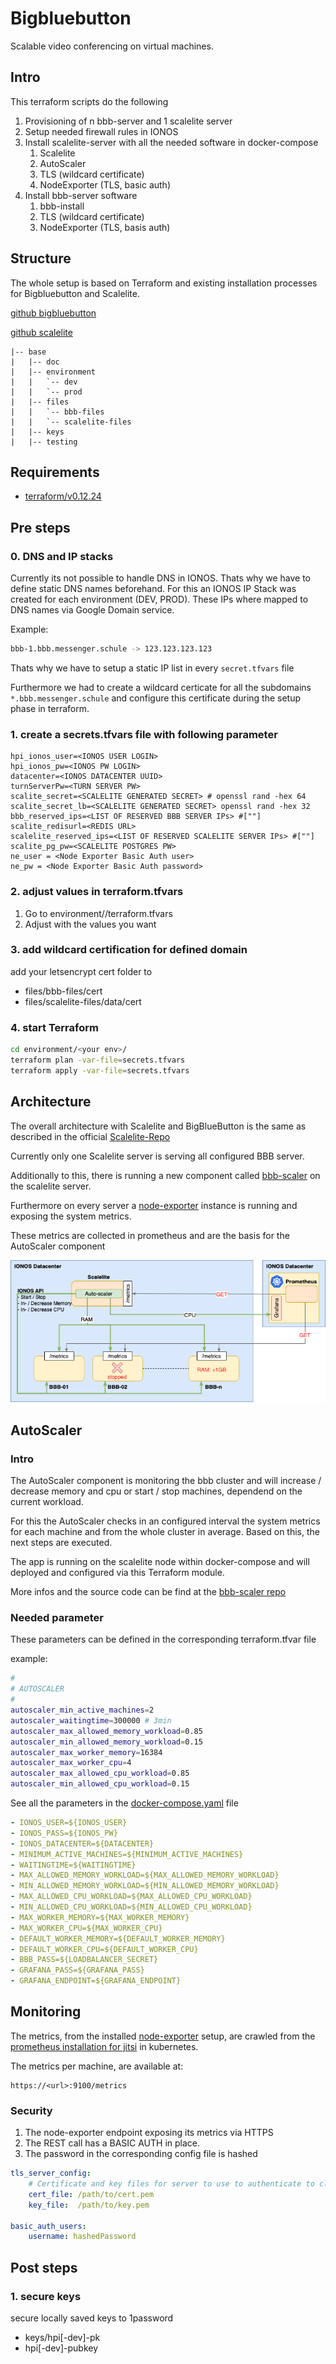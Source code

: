 # Bigbluebutton

Scalable video conferencing on virtual machines.

## Intro
This terraform scripts do the following
1. Provisioning of n bbb-server and 1 scalelite server
2. Setup needed firewall rules in IONOS
3. Install scalelite-server with all the needed software in docker-compose
    1. Scalelite
    2. AutoScaler
    3. TLS (wildcard certificate)
    4. NodeExporter (TLS, basic auth)
4. Install bbb-server software
    1. bbb-install
    2. TLS (wildcard certificate)
    3. NodeExporter (TLS, basis auth)

## Structure

The whole setup is based on Terraform and existing installation processes for Bigbluebutton and Scalelite.

[github bigbluebutton](https://github.com/blindsidenetworks/scalelite)

[github scalelite](https://github.com/bigbluebutton/bigbluebutton)

```
|-- base
|   |-- doc
|   |-- environment
|   |   `-- dev
|   |   `-- prod
|   |-- files
|   |   `-- bbb-files
|   |   `-- scalelite-files
|   |-- keys
|   |-- testing
```
## Requirements
- [terraform/v0.12.24](https://learn.hashicorp.com/terraform/getting-started/install.html)

## Pre steps
### 0. DNS and IP stacks
Currently its not possible to handle DNS in IONOS. Thats why we have to define static DNS names beforehand. For this an IONOS IP Stack was created for each environment (DEV, PROD). These IPs where mapped to DNS names via Google Domain service. 

Example:
```bash
bbb-1.bbb.messenger.schule -> 123.123.123.123
```

Thats why we have to setup a static IP list in every ``secret.tfvars`` file

Furthermore we had to create a wildcard certicate for all the subdomains ``*.bbb.messenger.schule`` and configure this certificate during the setup phase in terraform. 

### 1. create a secrets.tfvars file with following parameter
```console
hpi_ionos_user=<IONOS USER LOGIN>
hpi_ionos_pw=<IONOS PW LOGIN>
datacenter=<IONOS DATACENTER UUID> 
turnServerPw=<TURN SERVER PW>
scalite_secret=<SCALELITE GENERATED SECRET> # openssl rand -hex 64
scalite_secret_lb=<SCALELITE GENERATED SECRET> openssl rand -hex 32
bbb_reserved_ips=<LIST OF RESERVED BBB SERVER IPs> #[""]
scalite_redisurl=<REDIS URL>
scalelite_reserved_ips=<LIST OF RESERVED SCALELITE SERVER IPs> #[""]
scalite_pg_pw=<SCALELITE POSTGRES PW>
ne_user = <Node Exporter Basic Auth user>
ne_pw = <Node Exporter Basic Auth password>
```

### 2. adjust values in terraform.tfvars
1. Go to environment/<your env>/terraform.tfvars
2. Adjust with the values you want

### 3. add wildcard certification for defined domain
add your letsencrypt cert folder to
- files/bbb-files/cert
- files/scalelite-files/data/cert

### 4. start Terraform

```bash
cd environment/<your env>/
terraform plan -var-file=secrets.tfvars
terraform apply -var-file=secrets.tfvars
```

## Architecture

The overall architecture with Scalelite and BigBlueButton is the same as described in the official [Scalelite-Repo](https://github.com/blindsidenetworks/scalelite#architecture-of-scalelite)

Currently only one Scalelite server is serving all configured BBB server. 

Additionally to this, there is running a new component called [bbb-scaler](https://github.com/schul-cloud/bbb_scaler ) on the scalelite server. 

Furthermore on every server a [node-exporter](https://github.com/prometheus/node_exporter) instance is running and exposing the system metrics. 

These metrics are collected in prometheus and are the basis for the AutoScaler component

![](doc/ArchitectureAutoScaler.png)

## AutoScaler

### Intro
The AutoScaler component is monitoring the bbb cluster and will increase / decrease memory and cpu or start / stop machines, dependend on the current workload.

For this the AutoScaler checks in an configured interval the system metrics for each machine and  from the whole cluster in average. Based on this, the next steps are executed. 

The app is running on the scalelite node within docker-compose and will deployed and configured via this Terraform module.

More infos and the source code can be find at the [bbb-scaler repo](https://github.com/schul-cloud/bbb_scaler) 

### Needed parameter

These parameters can be defined in the corresponding terraform.tfvar file

example:
```bash
#
# AUTOSCALER
#
autoscaler_min_active_machines=2
autoscaler_waitingtime=300000 # 3min
autoscaler_max_allowed_memory_workload=0.85
autoscaler_min_allowed_memory_workload=0.15
autoscaler_max_worker_memory=16384
autoscaler_max_worker_cpu=4
autoscaler_max_allowed_cpu_workload=0.85
autoscaler_min_allowed_cpu_workload=0.15
```

See all the parameters in the [docker-compose.yaml](files/scalelite-files/docker-compose.yaml) file 
```yaml
- IONOS_USER=${IONOS_USER}
- IONOS_PASS=${IONOS_PW}
- IONOS_DATACENTER=${DATACENTER}
- MINIMUM_ACTIVE_MACHINES=${MINIMUM_ACTIVE_MACHINES}
- WAITINGTIME=${WAITINGTIME}
- MAX_ALLOWED_MEMORY_WORKLOAD=${MAX_ALLOWED_MEMORY_WORKLOAD}
- MIN_ALLOWED_MEMORY_WORKLOAD=${MIN_ALLOWED_MEMORY_WORKLOAD}
- MAX_ALLOWED_CPU_WORKLOAD=${MAX_ALLOWED_CPU_WORKLOAD}
- MIN_ALLOWED_CPU_WORKLOAD=${MIN_ALLOWED_CPU_WORKLOAD}
- MAX_WORKER_MEMORY=${MAX_WORKER_MEMORY}
- MAX_WORKER_CPU=${MAX_WORKER_CPU}
- DEFAULT_WORKER_MEMORY=${DEFAULT_WORKER_MEMORY}
- DEFAULT_WORKER_CPU=${DEFAULT_WORKER_CPU}
- BBB_PASS=${LOADBALANCER_SECRET}
- GRAFANA_PASS=${GRAFANA_PASS}
- GRAFANA_ENDPOINT=${GRAFANA_ENDPOINT}
```
## Monitoring

The metrics, from the installed [node-exporter](https://github.com/prometheus/node_exporter) setup, are crawled from the [prometheus installation for jitsi](https://github.com/schul-cloud/jitsi-deployment/blob/master/docs/architecture/architecture.md#monitoring) in kubernetes. 

The metrics per machine, are available at:

```url
https://<url>:9100/metrics
```

### Security

1. The node-exporter endpoint exposing its metrics via HTTPS
2. The REST call has a BASIC AUTH in place.
3. The password in the corresponding config file is hashed

```yaml
tls_server_config:
    # Certificate and key files for server to use to authenticate to client
    cert_file: /path/to/cert.pem
    key_file:  /path/to/key.pem

basic_auth_users:
    username: hashedPassword
```

## Post steps

### 1. secure keys

secure locally saved keys to 1password
- keys/hpi[-dev]-pk
- hpi[-dev]-pubkey
